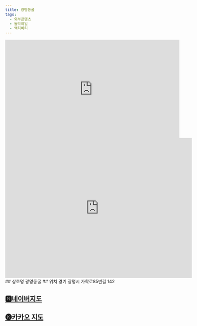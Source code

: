 ```yaml
---
title: 광명동굴
tags:
  - 외부콘텐츠
  - 돌박이일
  - 액티비티
---
```

<iframe width="560" height="315" src="https://www.youtube.com/embed/HG8ZgrVEK_A?si=L66RmS0Q5dcITczi" title="YouTube video player" frameborder="0" allow="accelerometer; autoplay; clipboard-write; encrypted-media; gyroscope; picture-in-picture; web-share" referrerpolicy="strict-origin-when-cross-origin" allowfullscreen></iframe>

<iframe src="https://www.google.com/maps/embed?pb=!1m18!1m12!1m3!1d12672.238100778573!2d126.8562208604813!3d37.4356985512977!2m3!1f0!2f0!3f0!3m2!1i1024!2i768!4f13.1!3m3!1m2!1s0x357b63e221180341%3A0x2deb8fd0ea5359a!2z6rSR66qF64-Z6rW0!5e0!3m2!1sko!2skr!4v1741361366549!5m2!1sko!2skr" width="600" height="450" style="border:0;" allowfullscreen="" loading="lazy" referrerpolicy="no-referrer-when-downgrade"></iframe>
## 상호명
광명동굴
## 위치
경기 광명시 가학로85번길 142


## [🅽네이버지도](https://naver.me/Gsj2JVjA)

## [🅚카카오 지도](https://place.map.kakao.com/26314882)